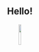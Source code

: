 <div align="center">
    <h2>Hello!</h2>   
    <a href="https://www.linkedin.com/in/daniel-wzr" target="_blank"><img width="11%" src="https://img.shields.io/badge/LinkedIn-0077B5?style=for-the-badge&logo=linkedin&logoColor=white"></a>
</div>
   <!-- PAINÉIS -->
 <!--    <a href="https://www.github.com/danielwzr">
      <img width="37%" src="https://github-readme-stats.vercel.app/api/top-langs/?username=danielwzr&show_icons=true&theme=radical">
      <img width="28%" src="https://github-readme-stats.vercel.app/api?username=danielwzr&show_icons=true&theme=radical">   
    </a>
</div>

<div align="center">
    <img width="55%" src="https://www.mygo.ge/uploads/blog/1584023795.jpg">
    <br>
        <a href="#"><img alt="JavaScript" height="40em" width="40em" src="https://cdn.jsdelivr.net/gh/devicons/devicon/icons/javascript/javascript-original.svg"></a>
        <a href="#"><img alt="HTML" height="40em" width="40em" src="https://cdn.jsdelivr.net/gh/devicons/devicon/icons/html5/html5-original.svg"></a>
        <a href="#"><img alt="CSS" height="40em" width="40em" src="https://cdn.jsdelivr.net/gh/devicons/devicon/icons/css3/css3-original.svg"></a>
        <a href="#"><img alt="Angular" height="40em" width="40em" src="https://cdn.jsdelivr.net/gh/devicons/devicon/icons/angularjs/angularjs-original.svg"></a>
        <a href="#"><img alt="React" height="40em" width="40em" src="https://cdn.jsdelivr.net/gh/devicons/devicon/icons/react/react-original.svg"></a>       
        <a href="#"><img alt="NextJS" height="40em" width="40em" src="https://cdn.jsdelivr.net/gh/devicons/devicon/icons/nextjs/nextjs-original.svg"></a>
 Let's work together
--> 



